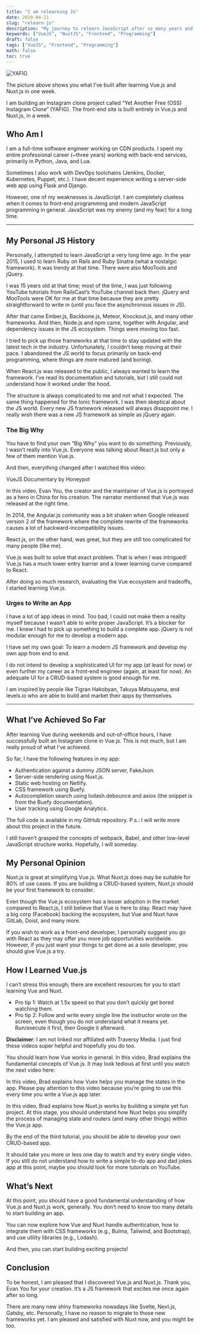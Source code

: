 ```yaml
---
title: "I am relearning JS"
date: 2020-04-21
slug: "relearn-js"
description: "My journey to relearn JavaScript after so many years and how you can start too"
keywords: ["VueJS", "NuxtJS", "Frontend", "Programming"]
draft: false
tags: ["VueJS", "Frontend", "Programming"]
math: false
toc: true
---
```


![YAFIG](/blog/9/yafig.png)

The picture above shows you what I’ve built after learning Vue.js and Nuxt.js in one week.

I am building an Instagram clone project called “Yet Another Free (OSS) Instagram Clone” (YAFIG). The front-end site is built entirely in Vue.js and Nuxt.js, in a week.

## Who Am I

I am a full-time software engineer working on CDN products. I spent my entire professional career (~three years) working with back-end services, primarily in Python, Java, and Lua.

Sometimes I also work with DevOps toolchains (Jenkins, Docker, Kubernetes, Puppet, etc.). I have decent experience writing a server-side web app using Flask and Django.

However, one of my weaknesses is JavaScript. I am completely clueless when it comes to front-end programming and modern JavaScript programming in general. JavaScript was my enemy (and my fear) for a long time.

---

## My Personal JS History

Personally, I attempted to learn JavaScript a very long time ago. In the year 2015, I used to learn Ruby on Rails and Ruby Sinatra (what a nostalgic framework). It was trendy at that time. There were also MooTools and jQuery.

I was 15 years old at that time; most of the time, I was just following YouTube tutorials from RailsCast’s YouTube channel back then. jQuery and MooTools were OK for me at that time because they are pretty straightforward to write in (until you face the asynchronous issues in JS).

After that came Ember.js, Backbone.js, Meteor, Knockout.js, and many other frameworks. And then, Node.js and npm came, together with Angular, and dependency issues in the JS ecosystem. Things were moving too fast.

I tried to pick up those frameworks at that time to stay updated with the latest tech in the industry. Unfortunately, I couldn’t keep moving at their pace. I abandoned the JS world to focus primarily on back-end programming, where things are more matured (and boring).

When React.js was released to the public, I always wanted to learn the framework. I’ve read its documentation and tutorials, but I still could not understand how it worked under the hood.

The structure is always complicated to me and not what I expected. The same thing happened for the Ionic framework. I was then skeptical about the JS world. Every new JS framework released will always disappoint me. I really wish there was a new JS framework as simple as jQuery again.

### The Big Why

You have to find your own “Big Why” you want to do something. Previously, I wasn’t really into Vue.js. Everyone was talking about React.js but only a few of them mention Vue.js.

And then, everything changed after I watched this video:

VueJS Documentary by Honeypot

In this video, Evan You, the creator and the maintainer of Vue.js is portrayed as a hero in China for his creation. The narrator mentioned that Vue.js was released at the right time.

In 2014, the Angular.js community was a bit shaken when Google released version 2 of the framework where the complete rewrite of the frameworks causes a lot of backward-incompatibility issues.

React.js, on the other hand, was great, but they are still too complicated for many people (like me).

Vue.js was built to solve that exact problem. That is when I was intrigued! Vue.js has a much lower entry barrier and a lower learning curve compared to React.

After doing so much research, evaluating the Vue ecosystem and tradeoffs, I started learning Vue.js.

### Urges to Write an App

I have a lot of app ideas in mind. Too bad, I could not make them a reality myself because I wasn’t able to write proper JavaScript. It’s a blocker for me. I knew I had to pick up something to build a complete app. jQuery is not modular enough for me to develop a modern app.

I have set my own goal: To learn a modern JS framework and develop my own app from end to end.

I do not intend to develop a sophisticated UI for my app (at least for now) or even further my career as a front-end engineer (again, at least for now). An adequate UI for a CRUD-based system is good enough for me.

I am inspired by people like Tigran Hakobyan, Takuya Matsuyama, and levels.io who are able to build and market their apps by themselves.

---

## What I’ve Achieved So Far

After learning Vue during weekends and out-of-office hours, I have successfully built an Instagram clone in Vue.js. This is not much, but I am really proud of what I’ve achieved.

So far, I have the following features in my app:

- Authentication against a dummy JSON server, FakeJson.
- Server-side rendering using Nuxt.js.
- Static web hosting on Netlify.
- CSS framework using Buefy.
- Autocompletion search using lodash.debounce and axios (the snippet is from the Buefy documentation).
- User tracking using Google Analytics.

The full code is available in my GitHub repository.
P.s.: I will write more about this project in the future.

I still haven’t grasped the concepts of webpack, Babel, and other low-level JavaScript structure works. Hopefully, I will someday.

## My Personal Opinion

Nuxt.js is great at simplifying Vue.js. What Nuxt.js does may be suitable for 80% of use cases. If you are building a CRUD-based system, Nuxt.js should be your first framework to consider.

Even though the Vue.js ecosystem has a lesser adoption in the market compared to React.js, I still believe that Vue is here to stay. React may have a big corp (Facebook) backing the ecosystem, but Vue and Nuxt have GitLab, Doist, and many more.

If you wish to work as a front-end developer, I personally suggest you go with React as they may offer you more job opportunities worldwide. However, if you just want your things to get done as a solo developer, you should give Vue.js a try.

## How I Learned Vue.js

I can’t stress this enough; there are excellent resources for you to start learning Vue and Nuxt.

- Pro tip 1: Watch at 1.5x speed so that you don’t quickly get bored watching them.
- Pro tip 2: Follow and write every single line the instructor wrote on the screen, even though you do not understand what it means yet. Run/execute it first, then Google it afterward.

**Disclaimer**: I am not linked nor affiliated with Traversy Media. I just find these videos super helpful and hopefully you do too.

You should learn how Vue works in general. In this video, Brad explains the fundamental concepts of Vue.js. It may look tedious at first until you watch the next video here:

In this video, Brad explains how Vuex helps you manage the states in the app. Please pay attention to this video because you’re going to use this every time you write a Vue.js app later.

In this video, Brad explains how Nuxt.js works by building a simple yet fun project. At this stage, you should understand how Nuxt helps you simplify the process of managing state and routers (and many other things) within the Vue.js app.

By the end of the third tutorial, you should be able to develop your own CRUD-based app.

It should take you more or less one day to watch and try every single video. If you still do not understand how to write a simple to-do app and dad jokes app at this point, maybe you should look for more tutorials on YouTube.

## What’s Next

At this point, you should have a good fundamental understanding of how Vue.js and Nuxt.js work, generally. You don’t need to know too many details to start building an app.

You can now explore how Vue and Nuxt handle authentication, how to integrate them with CSS frameworks (e.g., Bulma, Tailwind, and Bootstrap), and use utility libraries (e.g., Lodash).

And then, you can start building exciting projects!

## Conclusion

To be honest, I am pleased that I discovered Vue.js and Nuxt.js. Thank you, Evan You for your creation. It’s a JS framework that excites me once again after so long.

There are many new shiny frameworks nowadays like Svelte, Next.js, Gatsby, etc. Personally, I have no reason to migrate to those new frameworks yet. I am pleased and satisfied with Nuxt now, and you might be too.
